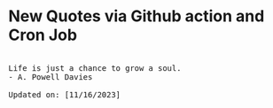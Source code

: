 # New Quotes via Github action and Cron Job

<pre>
<!-- #quote -->
Life is just a chance to grow a soul.
- A. Powell Davies

Updated on: [11/16/2023]
<!-- #quoteEnd -->
</pre>
